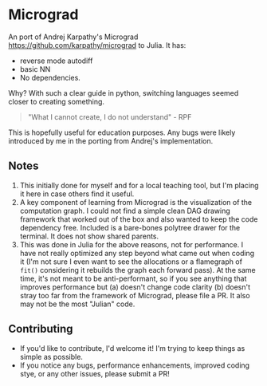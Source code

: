 # Micrograd

An port of Andrej Karpathy's Micrograd https://github.com/karpathy/micrograd to Julia. It has:
 - reverse mode autodiff
 - basic NN
 - No dependencies.

Why? With such a clear guide in python, switching languages seemed closer to creating something.
>"What I cannot create, I do not understand"
\- RPF

This is hopefully useful for education purposes. Any bugs were likely introduced by me in the porting from Andrej's implementation.

## Notes

1. This initially done for myself and for a local teaching tool, but I'm placing it here in case others find it useful.
2. A key component of learning from Micrograd is the visualization of the computation graph. I could not find a simple clean DAG drawing framework that worked out of the box and also wanted to keep the code dependency free. Included is a bare-bones polytree drawer for the terminal. It does not show shared parents.
3. This was done in Julia for the above reasons, not for performance. I have not really optimized any step beyond what came out when coding it (I'm not sure I even want to see the allocations or a flamegraph of `fit()` considering it rebuilds the graph each forward pass). At the same time, it's not meant to be anti-performant, so if you see anything that improves performance but (a) doesn't change code clarity (b) doesn't stray too far from the framework of Micrograd, please file a PR. It also may not be the most "Julian" code.

## Contributing

- If you'd like to contribute, I'd welcome it! I'm trying to keep things as simple as possible.
- If you notice any bugs, performance enhancements, improved coding stye, or any other issues, please submit a PR!

